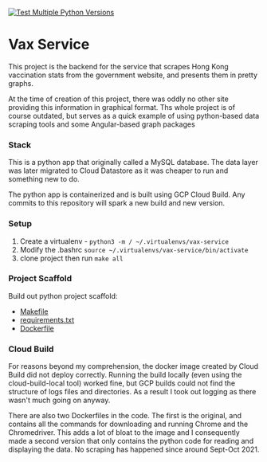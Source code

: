 [![Test Multiple Python Versions](https://github.com/michael-welsh/vax-service/actions/workflows/main.yml/badge.svg)](https://github.com/michael-welsh/vax-service/actions/workflows/main.yml)

# Vax Service
This project is the backend for the service that scrapes Hong Kong vaccination stats from the government website, and presents them in pretty graphs. 

At the time of creation of this project, there was oddly no other site providing this information in graphical format. Ths whole project is of course outdated, but serves as a quick example of using python-based data scraping tools and some Angular-based graph packages 


### Stack

This is a python app that originally called a MySQL database. The data layer was later migrated to Cloud Datastore as it was cheaper to run and something new to do. 

The python app is containerized and is built using GCP Cloud Build. Any commits to this repository will spark a new build and new version. 

### Setup
1. Create a virtualenv - `python3 -m / ~/.virtualenvs/vax-service`
2. Modify the .bashrc `source ~/.virtualenvs/vax-service/bin/activate`
3. clone project then run `make all`

### Project Scaffold

Build out python project scaffold:

* [Makefile](https://github.com/michael-welsh/vax-service/blob/main/Makefile)
* [requirements.txt](https://github.com/michael-welsh/vax-service/blob/main/requirements.txt)
* [Dockerfile](https://github.com/michael-welsh/vax-service/blob/main/Dockerfile)

### Cloud Build

For reasons beyond my comprehension, the docker image created by Cloud Build did not deploy correctly. Running
the build locally (even using the cloud-build-local tool) worked fine, but GCP builds could not find the structure
of logs files and directories. As a result I took out logging as there wasn't much going on anyway. 

There are also two Dockerfiles in the code. The first is the original, and contains all the commands for 
downloading and running Chrome and the Chromedriver. This adds a lot of bloat to the image and I consequently
made a second version that only contains the python code for reading and displaying the data. No scraping has 
happened since around Sept-Oct 2021. 
